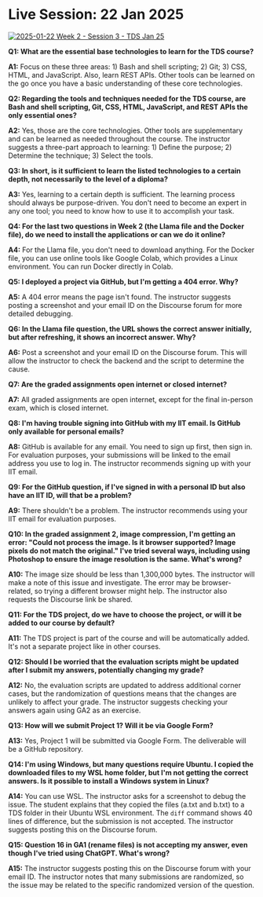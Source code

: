 # Live Session: 22 Jan 2025

[![2025-01-22 Week 2 - Session 3 - TDS Jan 25](https://i.ytimg.com/vi_webp/QnLi-C_LiXk/sddefault.webp)](https://youtu.be/QnLi-C_LiXk)

**Q1: What are the essential base technologies to learn for the TDS course?**

**A1:** Focus on these three areas: 1) Bash and shell scripting; 2) Git; 3) CSS, HTML, and JavaScript. Also, learn REST APIs. Other tools can be learned on the go once you have a basic understanding of these core technologies.

**Q2: Regarding the tools and techniques needed for the TDS course, are Bash and shell scripting, Git, CSS, HTML, JavaScript, and REST APIs the only essential ones?**

**A2:** Yes, those are the core technologies. Other tools are supplementary and can be learned as needed throughout the course. The instructor suggests a three-part approach to learning: 1) Define the purpose; 2) Determine the technique; 3) Select the tools.

**Q3: In short, is it sufficient to learn the listed technologies to a certain depth, not necessarily to the level of a diploma?**

**A3:** Yes, learning to a certain depth is sufficient. The learning process should always be purpose-driven. You don't need to become an expert in any one tool; you need to know how to use it to accomplish your task.

**Q4: For the last two questions in Week 2 (the Llama file and the Docker file), do we need to install the applications or can we do it online?**

**A4:** For the Llama file, you don't need to download anything. For the Docker file, you can use online tools like Google Colab, which provides a Linux environment. You can run Docker directly in Colab.

**Q5: I deployed a project via GitHub, but I'm getting a 404 error. Why?**

**A5:** A 404 error means the page isn't found. The instructor suggests posting a screenshot and your email ID on the Discourse forum for more detailed debugging.

**Q6: In the Llama file question, the URL shows the correct answer initially, but after refreshing, it shows an incorrect answer. Why?**

**A6:** Post a screenshot and your email ID on the Discourse forum. This will allow the instructor to check the backend and the script to determine the cause.

**Q7: Are the graded assignments open internet or closed internet?**

**A7:** All graded assignments are open internet, except for the final in-person exam, which is closed internet.

**Q8: I'm having trouble signing into GitHub with my IIT email. Is GitHub only available for personal emails?**

**A8:** GitHub is available for any email. You need to sign up first, then sign in. For evaluation purposes, your submissions will be linked to the email address you use to log in. The instructor recommends signing up with your IIT email.

**Q9: For the GitHub question, if I've signed in with a personal ID but also have an IIT ID, will that be a problem?**

**A9:** There shouldn't be a problem. The instructor recommends using your IIT email for evaluation purposes.

**Q10: In the graded assignment 2, image compression, I'm getting an error: "Could not process the image. Is it browser supported? Image pixels do not match the original." I've tried several ways, including using Photoshop to ensure the image resolution is the same. What's wrong?**

**A10:** The image size should be less than 1,300,000 bytes. The instructor will make a note of this issue and investigate. The error may be browser-related, so trying a different browser might help. The instructor also requests the Discourse link be shared.

**Q11: For the TDS project, do we have to choose the project, or will it be added to our course by default?**

**A11:** The TDS project is part of the course and will be automatically added. It's not a separate project like in other courses.

**Q12: Should I be worried that the evaluation scripts might be updated after I submit my answers, potentially changing my grade?**

**A12:** No, the evaluation scripts are updated to address additional corner cases, but the randomization of questions means that the changes are unlikely to affect your grade. The instructor suggests checking your answers again using GA2 as an exercise.

**Q13: How will we submit Project 1? Will it be via Google Form?**

**A13:** Yes, Project 1 will be submitted via Google Form. The deliverable will be a GitHub repository.

**Q14: I'm using Windows, but many questions require Ubuntu. I copied the downloaded files to my WSL home folder, but I'm not getting the correct answers. Is it possible to install a Windows system in Linux?**

**A14:** You can use WSL. The instructor asks for a screenshot to debug the issue. The student explains that they copied the files (a.txt and b.txt) to a TDS folder in their Ubuntu WSL environment. The `diff` command shows 40 lines of difference, but the submission is not accepted. The instructor suggests posting this on the Discourse forum.

**Q15: Question 16 in GA1 (rename files) is not accepting my answer, even though I've tried using ChatGPT. What's wrong?**

**A15:** The instructor suggests posting this on the Discourse forum with your email ID. The instructor notes that many submissions are randomized, so the issue may be related to the specific randomized version of the question.
